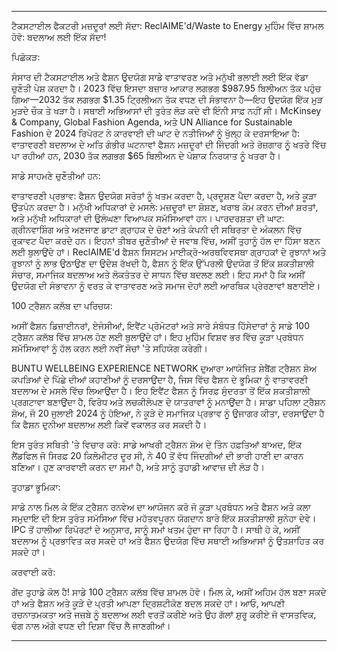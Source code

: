 ---

ਟੈਕਸਟਾਈਲ ਫੈਕਟਰੀ ਮਜ਼ਦੂਰਾਂ ਲਈ ਸੱਦਾ: ReclAIME'd/Waste to Energy ਮੁਹਿੰਮ ਵਿੱਚ ਸ਼ਾਮਲ ਹੋਵੋ: ਬਦਲਾਅ ਲਈ ਇੱਕ ਸੱਦਾ!

ਪਿਛੋਕੜ:

ਸੰਸਾਰ ਦੀ ਟੈਕਸਟਾਈਲ ਅਤੇ ਫੈਸ਼ਨ ਉਦਯੋਗ ਸਾਡੇ ਵਾਤਾਵਰਣ ਅਤੇ ਮਨੁੱਖੀ ਭਲਾਈ ਲਈ ਇੱਕ ਵੱਡਾ ਚੁਣੌਤੀ ਪੇਸ਼ ਕਰਦਾ ਹੈ। 2023 ਵਿੱਚ ਇਸਦਾ ਬਜ਼ਾਰ ਆਕਾਰ ਲਗਭਗ $987.95 ਬਿਲੀਅਨ ਤੱਕ ਪਹੁੰਚ ਗਿਆ—2032 ਤੱਕ ਲਗਭਗ $1.35 ਟ੍ਰਿਲੀਅਨ ਤੱਕ ਵਧਣ ਦੀ ਸੰਭਾਵਨਾ ਹੈ—ਇਹ ਉਦਯੋਗ ਇੱਕ ਮੁੜ ਮੁੜਦੇ ਚੌਕ ਤੇ ਖੜਾ ਹੈ। ਸਥਾਈ ਅਭਿਆਸਾਂ ਦੀ ਤੁਰੰਤ ਲੋੜ ਕਦੇ ਵੀ ਇੰਨੀ ਸਾਫ਼ ਨਹੀਂ ਸੀ। McKinsey & Company, Global Fashion Agenda, ਅਤੇ UN Alliance for Sustainable Fashion ਦੇ 2024 ਰਿਪੋਰਟ ਨੇ ਕਾਰਵਾਈ ਦੀ ਘਾਟ ਦੇ ਨਤੀਜਿਆਂ ਨੂੰ ਖੁੱਲ੍ਹ ਕੇ ਦਰਸਾਇਆ ਹੈ: ਵਾਤਾਵਰਣੀ ਬਦਲਾਅ ਦੇ ਅਤਿ ਗੰਭੀਰ ਘਟਨਾਵਾਂ ਫੈਸ਼ਨ ਮਜ਼ਦੂਰਾਂ ਦੀ ਜਿੰਦਗੀ ਅਤੇ ਰੋਜ਼ਗਾਰ ਨੂੰ ਖਤਰੇ ਵਿੱਚ ਪਾ ਰਹੀਆਂ ਹਨ, 2030 ਤੱਕ ਲਗਭਗ $65 ਬਿਲੀਅਨ ਦੇ ਪੋਸ਼ਾਕ ਨਿਰਯਾਤ ਨੂੰ ਖਤਰਾ ਹੈ।

ਸਾਡੇ ਸਾਹਮਣੇ ਚੁਣੌਤੀਆਂ ਹਨ:

ਵਾਤਾਵਰਣੀ ਪ੍ਰਭਾਵ: ਫੈਸ਼ਨ ਉਦਯੋਗ ਸਰੋਤਾਂ ਨੂੰ ਖਤਮ ਕਰਦਾ ਹੈ, ਪ੍ਰਦੂਸ਼ਣ ਪੈਦਾ ਕਰਦਾ ਹੈ, ਅਤੇ ਕੂੜਾ ਉਤਪੰਨ ਕਰਦਾ ਹੈ।
ਮਨੁੱਖੀ ਅਧਿਕਾਰਾਂ ਦੇ ਮਸਲੇ: ਮਜ਼ਦੂਰਾਂ ਦਾ ਸ਼ੋਸ਼ਣ, ਖਰਾਬ ਕੰਮ ਕਰਨ ਦੀਆਂ ਸ਼ਰਤਾਂ, ਅਤੇ ਮਨੁੱਖੀ ਅਧਿਕਾਰਾਂ ਦੀ ਉਲੰਘਣਾ ਵਿਆਪਕ ਸਮੱਸਿਆਵਾਂ ਹਨ।
ਪਾਰਦਰਸ਼ਤਾ ਦੀ ਘਾਟ: ਗ੍ਰੀਨਵਾਸ਼ਿੰਗ ਅਤੇ ਅਣਜਾਣ ਡਾਟਾ ਗ੍ਰਾਹਕ ਦੇ ਚੋਣਾਂ ਅਤੇ ਕੰਪਨੀ ਦੀ ਸਥਿਰਤਾ ਦੇ ਅੰਕਲਨ ਵਿੱਚ ਰੁਕਾਵਟ ਪੈਦਾ ਕਰਦੇ ਹਨ।
ਇਹਨਾਂ ਤੀਬਰ ਚੁਣੌਤੀਆਂ ਦੇ ਜਵਾਬ ਵਿੱਚ, ਅਸੀਂ ਤੁਹਾਨੂੰ ਹੱਲ ਦਾ ਹਿੱਸਾ ਬਣਨ ਲਈ ਬੁਲਾਉਂਦੇ ਹਾਂ। ReclAIME'd ਫੈਸ਼ਨ ਸਿਸਟਮ ਮਾਈਕ੍ਰੋ-ਅਰਥਵਿਵਸਥਾ ਗ੍ਰਾਹਕਾਂ ਦੇ ਰੁਝਾਨਾਂ ਅਤੇ ਰੁਝਾਨਾਂ ਨੂੰ ਲਾਭ ਉਠਾਉਣ ਦਾ ਉਦੇਸ਼ ਰੱਖਦੀ ਹੈ, ਫੈਸ਼ਨ ਨੂੰ ਇੱਕ ਉੱਪਰਲੀ ਉਦਯੋਗ ਤੋਂ ਇੱਕ ਸ਼ਕਤੀਸ਼ਾਲੀ ਸੰਚਾਰ, ਸਮਾਜਿਕ ਬਦਲਾਅ ਅਤੇ ਲੋਕਤੰਤਰ ਦੇ ਸਾਧਨ ਵਿੱਚ ਬਦਲਣ ਲਈ। ਇਹ ਸਮਾਂ ਹੈ ਕਿ ਅਸੀਂ ਉਦਯੋਗ ਦੀ ਸੰਭਾਵਨਾ ਨੂੰ ਵਰਤ ਕੇ ਵਾਤਾਵਰਣ ਅਤੇ ਸਮਾਜ ਦੋਹਾਂ ਲਈ ਆਰਥਿਕ ਪ੍ਰੇਰਣਾਵਾਂ ਬਣਾਈਏ।

100 ਟ੍ਰੈਸ਼ਨ ਕਲੱਬ ਦਾ ਪਰਿਚਯ:

ਅਸੀਂ ਫੈਸ਼ਨ ਡਿਜ਼ਾਈਨਰਾਂ, ਏਜੰਸੀਆਂ, ਇਵੈਂਟ ਪ੍ਰੋਮੋਟਰਾਂ ਅਤੇ ਸਾਰੇ ਸੰਬੰਧਤ ਹਿੱਸੇਦਾਰਾਂ ਨੂੰ ਸਾਡੇ 100 ਟ੍ਰੈਸ਼ਨ ਕਲੱਬ ਵਿੱਚ ਸ਼ਾਮਲ ਹੋਣ ਲਈ ਬੁਲਾਉਂਦੇ ਹਾਂ। ਇਹ ਮੁਹਿੰਮ ਵਿਸ਼ਵ ਭਰ ਵਿੱਚ ਕੂੜਾ ਪ੍ਰਬੰਧਨ ਸਮੱਸਿਆਵਾਂ ਨੂੰ ਹੱਲ ਕਰਨ ਲਈ ਨਵੀਂ ਸੋਚਾਂ 'ਤੇ ਸਹਿਯੋਗ ਕਰੇਗੀ।

BUNTU WELLBEING EXPERIENCE NETWORK ਦੁਆਰਾ ਆਯੋਜਿਤ ਸ਼ੇਬੈਂਗ ਟ੍ਰੈਸ਼ਨ ਸ਼ੋਅ ਕਪੜਿਆਂ ਦੇ ਪਿੱਛੇ ਦੀਆਂ ਕਹਾਣੀਆਂ ਨੂੰ ਦਰਸਾਉਂਦਾ ਹੈ, ਜਿਸ ਵਿੱਚ ਫੈਸ਼ਨ ਦੇ ਭੂਮਿਕਾ ਨੂੰ ਵਾਤਾਵਰਣੀ ਬਦਲਾਅ ਦੇ ਮਸਲੇ ਵਿੱਚ ਲਿਆਉਂਦਾ ਹੈ। ਇਹ ਇਵੈਂਟ ਫੈਸ਼ਨ ਨੂੰ ਸਿਰਫ਼ ਸੁੰਦਰਤਾ ਤੋਂ ਇੱਕ ਸ਼ਕਤੀਸ਼ਾਲੀ ਪ੍ਰਗਟਾਵਾ ਬਣਾਉਂਦਾ ਹੈ, ਵਿਰੋਧ ਅਤੇ ਲਚਕੀਲੇਪਣ ਦੇ ਯਾਤਰਾਵਾਂ ਨੂੰ ਮਨਾਉਂਦਾ ਹੈ। ਸਾਡਾ ਪਹਿਲਾ ਟ੍ਰੈਸ਼ਨ ਸ਼ੋਅ, ਜੋ 20 ਜੁਲਾਈ 2024 ਨੂੰ ਹੋਇਆ, ਨੇ ਕੂੜੇ ਦੇ ਸਮਾਜਿਕ ਪ੍ਰਭਾਵ ਨੂੰ ਉਜਾਗਰ ਕੀਤਾ, ਦਰਸਾਉਂਦਾ ਹੈ ਕਿ ਫੈਸ਼ਨ ਦੁਨੀਆ ਬਦਲਾਅ ਲਈ ਕਿਵੇਂ ਵਕਾਲਤ ਕਰ ਸਕਦੀ ਹੈ।

ਇਸ ਤੁਰੰਤ ਸਥਿਤੀ 'ਤੇ ਵਿਚਾਰ ਕਰੋ: ਸਾਡੇ ਆਖਰੀ ਟ੍ਰੈਸ਼ਨ ਸ਼ੋਅ ਦੇ ਤਿੰਨ ਹਫ਼ਤਿਆਂ ਬਾਅਦ, ਇੱਕ ਲੈਂਡਫਿਲ ਜੋ ਸਿਰਫ਼ 20 ਕਿਲੋਮੀਟਰ ਦੂਰ ਸੀ, ਨੇ 40 ਤੋਂ ਵੱਧ ਜਿੰਦਗੀਆਂ ਦੀ ਭਾਰੀ ਹਾਣੀ ਦਾ ਕਾਰਨ ਬਣਿਆ। ਹੁਣ ਕਾਰਵਾਈ ਕਰਨ ਦਾ ਸਮਾਂ ਹੈ, ਅਤੇ ਸਾਨੂੰ ਤੁਹਾਡੀ ਆਵਾਜ਼ ਦੀ ਲੋੜ ਹੈ।

ਤੁਹਾਡਾ ਭੂਮਿਕਾ:

ਸਾਡੇ ਨਾਲ ਮਿਲ ਕੇ ਇੱਕ ਟ੍ਰੈਸ਼ਨ ਰਨਵੇਅ ਦਾ ਆਯੋਜਨ ਕਰੋ ਜੋ ਕੂੜਾ ਪ੍ਰਬੰਧਨ ਅਤੇ ਫੈਸ਼ਨ ਅਤੇ ਕਲਾ ਸਮੁਦਾਇ ਦੀ ਇਸ ਤੁਰੰਤ ਸਮੱਸਿਆ ਵਿੱਚ ਮਹੱਤਵਪੂਰਨ ਯੋਗਦਾਨ ਬਾਰੇ ਇੱਕ ਸ਼ਕਤੀਸ਼ਾਲੀ ਸੁਨੇਹਾ ਦੇਵੇ। IPC ਤੋਂ ਹਾਲੀਆ ਰਿਪੋਰਟਾਂ ਦੇ ਅਨੁਸਾਰ, ਸਾਨੂੰ ਸਮਾਂ ਖਤਮ ਹੁੰਦਾ ਜਾ ਰਿਹਾ ਹੈ। ਸਾਥੀ ਹੋ ਕੇ, ਅਸੀਂ ਬਦਲਾਅ ਨੂੰ ਪ੍ਰਭਾਵਿਤ ਕਰ ਸਕਦੇ ਹਾਂ ਅਤੇ ਫੈਸ਼ਨ ਉਦਯੋਗ ਵਿੱਚ ਸਥਾਈ ਅਭਿਆਸਾਂ ਨੂੰ ਉਤਸ਼ਾਹਿਤ ਕਰ ਸਕਦੇ ਹਾਂ।

ਕਰਵਾਈ ਕਰੋ:

ਗੇਂਦ ਤੁਹਾਡੇ ਕੋਲ ਹੈ! ਸਾਡੇ 100 ਟ੍ਰੈਸ਼ਨ ਕਲੱਬ ਵਿੱਚ ਸ਼ਾਮਲ ਹੋਵੋ। ਮਿਲ ਕੇ, ਅਸੀਂ ਅਹਿਮ ਹੱਲ ਬਣਾ ਸਕਦੇ ਹਾਂ ਅਤੇ ਫੈਸ਼ਨ ਅਤੇ ਕੂੜੇ ਦੇ ਪ੍ਰਤੀ ਆਪਣਾ ਦ੍ਰਿਸ਼ਟੀਕੋਣ ਬਦਲ ਸਕਦੇ ਹਾਂ। ਆਓ, ਆਪਣੀ ਰਚਨਾਤਮਕਤਾ ਅਤੇ ਜਜ਼ਬੇ ਨੂੰ ਬਦਲਾਅ ਲਈ ਵਰਤੋਂ ਕਰੀਏ ਅਤੇ ਉਹ ਗੱਲਾਂ ਸ਼ੁਰੂ ਕਰੀਏ ਜੋ ਵਾਸਤਵਿਕ, ਢੰਗ ਨਾਲ ਅੱਗੇ ਵਧਣ ਦੀ ਦਿਸ਼ਾ ਵਿੱਚ ਲੈ ਜਾਣਗੀਆਂ।

---